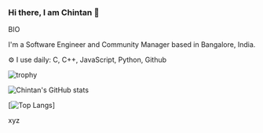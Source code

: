 ### Hi there, I am Chintan 👋

<!--
**chintanp325/chintanp325** is a ✨ _special_ ✨ repository because its `README.md` (this file) appears on your GitHub profile.

Here are some ideas to get you started:

- 🔭 I’m currently working on ...
- 🌱 I’m currently learning ...
- 👯 I’m looking to collaborate on ...
- 🤔 I’m looking for help with ...
- 💬 Ask me about ...
- 📫 How to reach me: ...
- 😄 Pronouns: ...
- ⚡ Fun fact: ...
-->


BIO

I'm a Software Engineer and Community Manager based in Bangalore, India.

⚙️ I use daily: C, C++, JavaScript, Python, Github

![trophy](https://github-profile-trophy.vercel.app/?username=chintanp325)

![Chintan's GitHub stats](https://github-readme-stats.vercel.app/api?username=chintanp325&show_icons=true&theme=gruvbox)

[![Top Langs](https://github-readme-stats-git-masterrstaa-rickstaa.vercel.app/api/top-langs/?username=chintanp325)]


xyz

